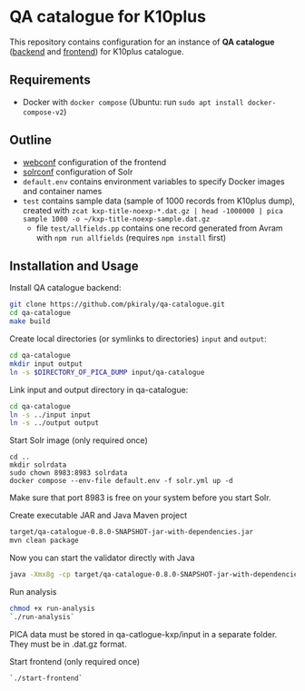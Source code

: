 # QA catalogue for K10plus

This repository contains configuration for an instance of **QA catalogue** ([backend](https://github.com/pkiraly/qa-catalogue) and [frontend](https://github.com/pkiraly/qa-catalogue-web)) for K10plus catalogue.

## Requirements

- Docker with `docker compose` (Ubuntu: run `sudo apt install docker-compose-v2`)

## Outline

- [webconf](webconf) configuration of the frontend
- [solrconf](solrconf) configuration of Solr
- `default.env` contains environment variables to specify Docker images and container names
- `test` contains sample data (sample of 1000 records from K10plus dump),
  created with `zcat kxp-title-noexp-*.dat.gz | head -1000000 | pica sample 1000 -o ~/kxp-title-noexp-sample.dat.gz`
  - file `test/allfields.pp` contains one record generated from Avram with `npm run allfields` (requires `npm install` first)

## Installation and Usage

Install QA catalogue backend:

~~~sh
git clone https://github.com/pkiraly/qa-catalogue.git
cd qa-catalogue
make build
~~~

Create local directories (or symlinks to directories) `input` and `output`:

~~~sh
cd qa-catalogue
mkdir input output 
ln -s $DIRECTORY_OF_PICA_DUMP input/qa-catalogue
~~~

Link input and output directory in qa-catalogue:

~~~sh
cd qa-catalogue
ln -s ../input input
ln -s ../output output
~~~

Start Solr image (only required once) 
~~~
cd ..
mkdir solrdata
sudo chown 8983:8983 solrdata
docker compose --env-file default.env -f solr.yml up -d
~~~
Make sure that port 8983 is free on your system before you start Solr.

Create executable JAR and Java Maven project

~~~sh
target/qa-catalogue-0.8.0-SNAPSHOT-jar-with-dependencies.jar
mvn clean package
~~~

Now you can start the validator directly with Java
~~~sh
java -Xmx8g -cp target/qa-catalogue-0.8.0-SNAPSHOT-jar-with-dependencies.jar de.gwdg.metadataqa.marc.cli.ValidatorCli --details --trimId --summary --format csv --defaultRecordType BOOKS --outputDir ../output/25-08911-005 --detailsFileName issue-details.csv --summaryFileName issue-summary.csv --schemaType PICA --marcFormat PICA_NORMALIZED --emptyLargeCollectors ../input/25-08911-005/kxp_sample.dat.gz
~~~

Run analysis

~~~sh
chmod +x run-analysis
`./run-analysis`
~~~
PICA data must be stored in qa-catlogue-kxp/input in a separate folder. 
They must be in .dat.gz format.

Start frontend (only required once)

~~~sh
`./start-frontend`
~~~

